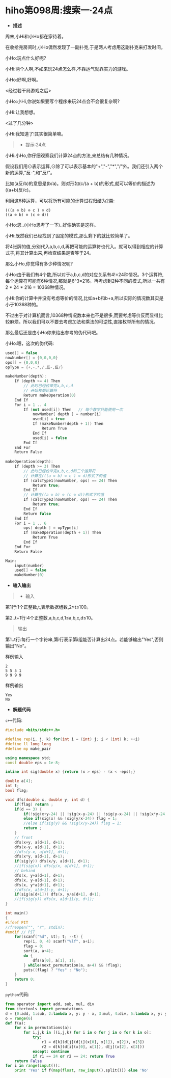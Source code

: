 # hiho第098周:搜索一·24点

* **描述**

周末,小Hi和小Ho都在家待着。

在收拾完房间时,小Ho偶然发现了一副扑克,于是两人考虑用这副扑克来打发时间。

小Ho:玩点什么好呢?

小Hi:两个人啊,不如来玩24点怎么样,不靠运气就靠实力的游戏。

小Ho:好啊,好啊。

<经过若干局游戏之后>

小Ho:小Hi,你说如果要写个程序来玩24点会不会很复杂啊?

小Hi:让我想想。

<过了几分钟>

小Hi:我知道了!其实很简单嘛。

> * 提示:24点

小Hi:小Ho,你仔细观察我们计算24点的方法,来总结有几种情况。

假设我们用⊙表示运算,⊙除了可以表示基本的"+","-","*","/"外。我们还引入两个新的运算,"反-",和"反/"。

比如(a反/b)的意思是(b/a)。则对形如(c/(a + b))的形式,就可以等价的描述为((a+b)反/c)。

利用这6种运算，可以将所有可能的计算过程归结为2类:

```
(((a ⊙ b) ⊙ c ) ⊙ d)
((a ⊙ b) ⊙ (c ⊙ d))
```

小Ho:恩..(小Ho思考了一下)..好像确实是这样。

小Hi:既然我们已经找到了固定的模式,那么剩下的就比较简单了。

将4张牌的值,分别代入a,b,c,d,再把可能的运算符也代入。就可以得到相应的计算式子,将其计算出来,再检查结果是否等于24。

那么小Ho,你觉得有多少种情况呢?

小Ho:由于我们有4个数,所以对于a,b,c,d的对应关系有4!=24种情况。3个运算符,每个运算符可能有6种情况,那就是6^3=216。再考虑到2种不同的模式,所以一共有2 * 24 * 216 = 10368种情况。

小Hi:你的计算中并没有考虑等价的情况,比如a+b和b+a,所以实际的情况数其实是小于10368种的。

不过由于对计算机而言,10368种情况数本来也不是很多,而要考虑等价反而显得比较麻烦。所以我们可以不要去考虑加法和乘法的可逆性,直接枚举所有的情况。

那么最后还是由小Ho你来给出参考的伪代码吧。

小Ho:嗯，这次的伪代码:

```c++
used[] = false
nowNumber[] = {0,0,0,0}
ops[] = {0,0,0}
opType = {+,-,*,/,反-,反/}

makeNumber(depth):
    If (depth >= 4) Then
        // 此时已经枚举完a,b,c,d
        // 开始枚举运算符
        Return makeOperation(0)
    End If
    For i = 1 .. 4
        If (not used[i]) Then   // 每个数字只能使用一次
            nowNumber[ depth ] = number[i]
            used[i] = true
            If (makeNumber(depth + 1)) Then
                Return True
            End If
            used[i] = false
        End If
    End For
    Return False
    
makeOperation(depth):
    If (depth >= 3) Then
        // 此时已经枚举完a,b,c,d和三个运算符
        // 计算在(((a ⊙ b) ⊙ c ) ⊙ d)形式下的值
        If (calcType1(nowNumber, ops) == 24) Then
            Return true;
        End If
        // 计算在((a ⊙ b) ⊙ (c ⊙ d))形式下的值
        If (calcType2(nowNumber, ops) == 24) Then
            Return true;
        End If
        Return false
    End If
    For i = 1 .. 6
        ops[ depth ] = opType[i]
        If (makeOperation(depth + 1)) Then
            Return True
        End If
    End For
    Return False

Main:
    input(number)
    used[] = false
    makeNumber(0)
```

* **输入输出**

> * 输入

第1行:1个正整数,t,表示数据组数,2≤t≤100。

第2..t+1行:4个正整数,a,b,c,d,1≤a,b,c,d≤10。

> 输出

第1..t行:每行一个字符串,第i行表示第i组能否计算出24点。若能够输出"Yes",否则输出"No"。

样例输入

```
2
5 5 5 1
9 9 9 9
```

样例输出

```
Yes
No
```

* **解题代码**

`c++`代码:

```c++
#include <bits/stdc++.h>

#define rep(i, j, k) for(int i = (int) j; i < (int) k; ++i)
#define ll long long
#define mp make_pair

using namespace std;
const double eps = 1e-8;

inline int sig(double x) {return (x > eps) - (x < -eps);}

double a[4];
int t;
bool flag;

void dfs(double x, double y, int d) {
    if(flag) return ;
    if(d == 3) {
        if(!sig(x+y-24) || !sig(x-y-24) || !sig(y-x-24) || !sig(x*y-24)) flag = 1;
        else if(sig(x) && !sig(y/x-24)) flag = 1;
        //else if(sig(y) && !sig(x/y-24)) flag = 1;
        return ;
    }
    // front
    dfs(x+y, a[d+1], d+1);
    dfs(x-y, a[d+1], d+1);
    //dfs(y-x, a[d+1], d+1);
    dfs(x*y, a[d+1], d+1);
    if(sig(y)) dfs(x/y, a[d+1], d+1);
    //if(sig(x)) dfs(y/x, a[d+1], d+1);
    // behind
    dfs(x, y+a[d+1], d+1);
    dfs(x, y-a[d+1], d+1);
    dfs(x, y*a[d+1], d+1);
    //dfs(x, a[d+1]-y, d+1);
    if(sig(a[d+1])) dfs(x, y/a[d+1], d+1);
    //if(sig(y)) dfs(x, a[d+1]/y, d+1);
}

int main()
{
#ifdef PIT
//freopen("", "r", stdin);
#endif // PIT
    for(scanf("%d", &t); t; --t) {
        rep(i, 0, 4) scanf("%lf", a+i);
        flag = 0; 
        sort(a, a+4);
        do {
            dfs(a[0], a[1], 1);
        } while(next_permutation(a, a+4) && !flag);
        puts((flag) ? "Yes" : "No");
    }
    return 0;
}
```

`python`代码:

```python
from operator import add, sub, mul, div
from itertools import permutations
d = {0:add, 1:sub, 2:lambda x, y: y - x, 3:mul, 4:div, 5:lambda x, y: y / x}
o = range(6)
def f(a):
    for x in permutations(a):
        for i,j,k in [(i,j,k) for i in o for j in o for k in o]:
            try:
                r1 = d[k](d[j](d[i](x[0], x[1]), x[2]), x[3])
                r2 = d[k](d[i](x[0], x[1]), d[j](x[2], x[3]))
            except: continue
            if r1 == 24 or r2 == 24: return True
    return False
for i in range(input()):
    print 'Yes' if f(map(float, raw_input().split())) else 'No'
```